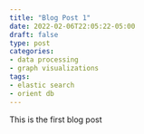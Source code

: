 ```yaml
---
title: "Blog Post 1"
date: 2022-02-06T22:05:22-05:00
draft: false
type: post
categories: 
- data processing
- graph visualizations
tags:
- elastic search
- orient db
---
```


This is the first blog post